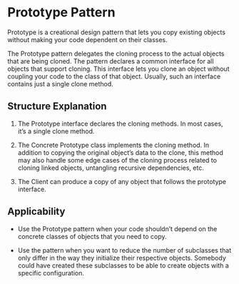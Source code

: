 # Prototype Pattern

Prototype is a creational design pattern that lets you copy existing objects without making your code dependent on their classes.

The Prototype pattern delegates the cloning process to the actual objects that are being cloned. The pattern declares a common interface for all objects that support cloning. This interface lets you clone an object without coupling your code to the class of that object. Usually, such an interface contains just a single clone method.

## Structure Explanation
1. The Prototype interface declares the cloning methods. In most cases, it’s a single clone method.

2. The Concrete Prototype class implements the cloning method. In addition to copying the original object’s data to the clone, this method may also handle some edge cases of the cloning process related to cloning linked objects, untangling recursive dependencies, etc.

3. The Client can produce a copy of any object that follows the prototype interface.

## Applicability

- Use the Prototype pattern when your code shouldn’t depend on the concrete classes of objects that you need to copy.

-  Use the pattern when you want to reduce the number of subclasses that only differ in the way they initialize their respective objects. Somebody could have created these subclasses to be able to create objects with a specific configuration.